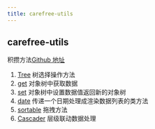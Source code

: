 ```yaml
---
title: carefree-utils
---
```


## carefree-utils

积攒方法[Github 地址](https://github.com/SunLxy/carefree-utils)

1. [Tree](/tree) 树选择操作方法
2. [get](/get) 对象树中获取数据
3. [set](/set) 对象树中设置数据值返回新的对象树
4. [date](/date) 传递一个日期处理成渲染数据列表的类方法
5. [sortable](http://carefrees.top:9004/sortable) 拖拽方法
6. [Cascader](/cascader) 层级联动数据处理
